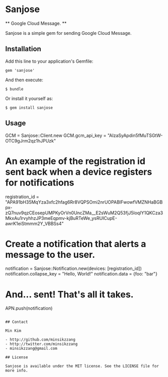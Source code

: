 # Sanjose
** Google Cloud Message. **

Sanjose is a simple gem for sending Google Cloud Message.

## Installation

Add this line to your application's Gemfile:

    gem 'sanjose'

And then execute:

    $ bundle

Or install it yourself as:

    $ gem install sanjose

## Usage

GCM = Sanjose::Client.new
GCM.gcm_api_key = "AIzaSyApdin5fMuTSGtW-OTC9gJrm2qz1hJPUzk"

# An example of the registration id sent back when a device registers for notifications
registration_id = "APA91bH35MqYza3xfc2hfag6Rr8VQPSOmi2nrUOPABlFwowfVMZNHaBGBpx-zQ7nuv9qzCEosepUMPKyOrVn0UncZMa__E2sWuM2Q53fjJ5loqIY1QKCza3MkxAu1rvyhhzJP3meEqpmv-kjBuRTeWe_ysRUICupE-awrK1eiStmmm2Y_VBBSs4"

# Create a notification that alerts a message to the user.
notification = Sanjose::Notification.new(devices: [registration_id])
notification.collapse_key = "Hello, World!"
notification.data = {foo: "bar"}

# And... sent! That's all it takes.
APN.push(notification)
```

## Contact

Min Kim

- http://github.com/minsikzzang
- http://twitter.com/minsikzzang
- minsikzzang@gmail.com

## License

Sanjose is available under the MIT license. See the LICENSE file for more info.
